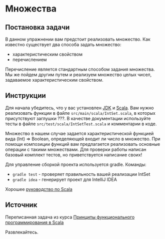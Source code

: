 # Множества

## Постановка задачи

В данном упражнении вам предстоит реализовать множество. Как известно существует два способа задать множество:

- характеристическим свойством
- перечислением

Перечисление является стандартным способом задания множества. Мы же пойдем другим путем и реализуем множество целых чисел, задаваемое характеристическим свойством.

## Инструкции

Для начала убедитесь, что у вас установлен [JDK](http://www.oracle.com/technetwork/java/javase/downloads/index.html) и [Scala](http://www.scala-lang.org/). Вам нужно реализовать функции в файле `src/main/scala/IntSet.scala`, в которых присутствуют заглушки ???. В качестве документации используйте тесты в файле `src/test/scala/IntSetTest.scala` и комментарии в коде. 

Множество в нашем случае задается характеристической функцией вида (Int) => Boolean, определяющей входит ли число в множество. При помощи композиции функций вам предлагается реализовать основные операции с такими множествами. Для проверки работы написан базовый комплект тестов, но приветствуется написание своих!

Для управление сборкой проекта используется gradle. Команды: 

- `gradle test` - проверяет правильность вашей реализации IntSet
- `gradle idea` - генерирует проект для IntelliJ IDEA

Хорошее [руководство по Scala](https://twitter.github.io/scala_school/ru/)

## Источник

Переписанная задача из курса [Принципы функционального программирования в Scala](https://www.coursera.org/course/progfun)

Развлекайтесь.
